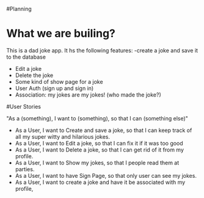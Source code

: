 #Planning

# What we are builing?   
This is a dad joke app.  It hs the following features:
-create a joke and save it to the database
- Edit a joke
- Delete the joke
- Some kind of show page for a joke
- User Auth (sign up and sign in)
- Association: my jokes are my jokes! (who made the joke?)

#User Stories

"As a (something), I want to (something), so that I can (something else)"

- As a User, I want to Create and save a joke, so that I can keep track of
all my super witty and hilarious jokes.  
- As a User, I want to Edit a joke, so that I can fix it if it was too good
- As a User, I want to Delete a joke, so that I can get rid of it from my profile.
- As a User, I want to Show my jokes, so that I people read them at parties.
- As a User, I want to have Sign Page, so that only user can see my jokes.
- As a User, I want to create a joke and have it be associated with my profile,


